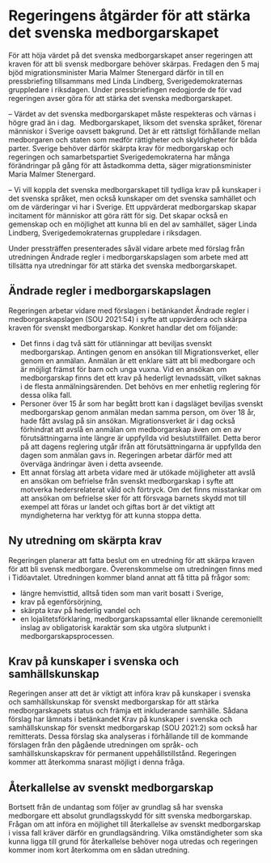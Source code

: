 # Regeringens åtgärder för att stärka det svenska medborgarskapet

För att höja värdet på det svenska medborgarskapet anser regeringen att kraven för att bli svensk medborgare behöver skärpas. Fredagen den 5 maj bjöd migrationsminister Maria Malmer Stenergard därför in till en pressbriefing tillsammans med Linda Lindberg, Sverigedemokraternas gruppledare i riksdagen. Under pressbriefingen redogjorde de för vad regeringen avser göra för att stärka det svenska medborgarskapet.

– Värdet av det svenska medborgarskapet måste respekteras och värnas i högre grad än i dag.  Medborgarskapet, liksom det svenska språket, förenar människor i Sverige oavsett bakgrund. Det är ett rättsligt förhållande mellan medborgaren och staten som medför rättigheter och skyldigheter för båda parter. Sverige behöver därför skärpta krav för medborgarskap och regeringen och samarbetspartiet Sverigedemokraterna har många förändringar på gång för att åstadkomma detta, säger migrationsminister Maria Malmer Stenergard.

– Vi vill koppla det svenska medborgarskapet till tydliga krav på kunskaper i det svenska språket, men också kunskaper om det svenska samhället och om de värderingar vi har i Sverige. Ett uppvärderat medborgarskap skapar incitament för människor att göra rätt för sig. Det skapar också en gemenskap och en möjlighet att kunna bli en del av samhället, säger Linda Lindberg, Sverigedemokraternas gruppledare i riksdagen.

Under pressträffen presenterades såväl vidare arbete med förslag från utredningen Ändrade regler i medborgarskapslagen som arbete med att tillsätta nya utredningar för att stärka det svenska medborgarskapet.

## Ändrade regler i medborgarskapslagen

Regeringen arbetar vidare med förslagen i betänkandet Ändrade regler i medborgarskapslagen (SOU 2021:54) i syfte att uppvärdera och skärpa kraven för svenskt medborgarskap. Konkret handlar det om följande:

* Det finns i dag två sätt för utlänningar att beviljas svenskt medborgarskap. Antingen genom en ansökan till Migrationsverket, eller genom en anmälan. Anmälan är ett enklare sätt att bli medborgare och är möjligt främst för barn och unga vuxna. Vid en ansökan om medborgarskap finns det ett krav på hederligt levnadssätt, vilket saknas i de flesta anmälningsärenden. Det behövs en mer enhetlig reglering för dessa olika fall.
* Personer över 15 år som har begått brott kan i dagsläget beviljas svenskt medborgarskap genom anmälan medan samma person, om över 18 år, hade fått avslag på sin ansökan. Migrationsverket är i dag också förhindrat att avslå en anmälan om medborgarskap även om en av förutsättningarna inte längre är uppfyllda vid beslutstillfället. Detta beror på att dagens reglering utgår ifrån att förutsättningarna är uppfyllda den dagen som anmälan gavs in. Regeringen arbetar därför med att överväga ändringar även i detta avseende.
* Ett annat förslag att arbeta vidare med är utökade möjligheter att avslå en ansökan om befrielse från svenskt medborgarskap i syfte att motverka hedersrelaterat våld och förtryck. Om det finns misstankar om att ansökan om befrielse sker för att försvaga barnets skydd mot till exempel att föras ur landet och giftas bort är det viktigt att myndigheterna har verktyg för att kunna stoppa detta.

## Ny utredning om skärpta krav

Regeringen planerar att fatta beslut om en utredning för att skärpa kraven för att bli svensk medborgare. Överenskommelse om utredningen finns med i Tidöavtalet. Utredningen kommer bland annat att få titta på frågor som:

* längre hemvisttid, alltså tiden som man varit bosatt i Sverige,
* krav på egenförsörjning,
* skärpta krav på hederlig vandel och
* en lojalitetsförklaring, medborgarskapssamtal eller liknande ceremoniellt inslag av obligatorisk karaktär som ska utgöra slutpunkt i medborgarskapsprocessen.

## Krav på kunskaper i svenska och samhällskunskap

Regeringen anser att det är viktigt att införa krav på kunskaper i svenska och samhällskunskap för svenskt medborgarskap för att stärka medborgarskapets status och främja ett inkluderande samhälle. Sådana förslag har lämnats i betänkandet Krav på kunskaper i svenska och samhällskunskap för svenskt medborgarskap (SOU 2021:2) som också har remitterats. Dessa förslag ska analyseras i förhållande till de kommande förslagen från den pågående utredningen om språk- och samhällskunskapskrav för permanent uppehållstillstånd. Regeringen kommer att återkomma snarast möjligt i denna fråga.

## Återkallelse av svenskt medborgarskap

Bortsett från de undantag som följer av grundlag så har svenska medborgare ett absolut grundlagsskydd för sitt svenska medborgarskap. Frågan om att införa en möjlighet till återkallelse av svenskt medborgarskap i vissa fall kräver därför en grundlagsändring. Vilka omständigheter som ska kunna ligga till grund för återkallelse behöver noga utredas och regeringen kommer inom kort återkomma om en sådan utredning.
